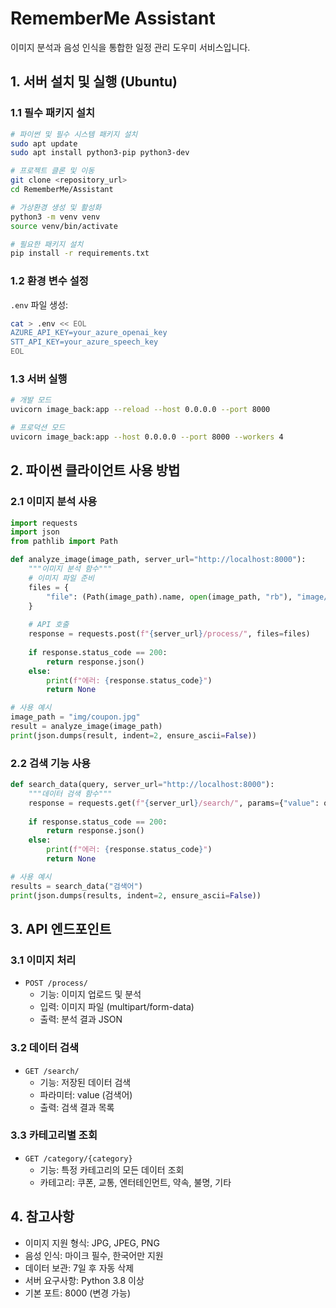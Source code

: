 # RememberMe Assistant

이미지 분석과 음성 인식을 통합한 일정 관리 도우미 서비스입니다.

## 1. 서버 설치 및 실행 (Ubuntu)

### 1.1 필수 패키지 설치
```bash
# 파이썬 및 필수 시스템 패키지 설치
sudo apt update
sudo apt install python3-pip python3-dev

# 프로젝트 클론 및 이동
git clone <repository_url>
cd RememberMe/Assistant

# 가상환경 생성 및 활성화
python3 -m venv venv
source venv/bin/activate

# 필요한 패키지 설치
pip install -r requirements.txt
```

### 1.2 환경 변수 설정
`.env` 파일 생성:
```bash
cat > .env << EOL
AZURE_API_KEY=your_azure_openai_key
STT_API_KEY=your_azure_speech_key
EOL
```

### 1.3 서버 실행
```bash
# 개발 모드
uvicorn image_back:app --reload --host 0.0.0.0 --port 8000

# 프로덕션 모드
uvicorn image_back:app --host 0.0.0.0 --port 8000 --workers 4
```

## 2. 파이썬 클라이언트 사용 방법

### 2.1 이미지 분석 사용
```python
import requests
import json
from pathlib import Path

def analyze_image(image_path, server_url="http://localhost:8000"):
    """이미지 분석 함수"""
    # 이미지 파일 준비
    files = {
        "file": (Path(image_path).name, open(image_path, "rb"), "image/jpeg")
    }
    
    # API 호출
    response = requests.post(f"{server_url}/process/", files=files)
    
    if response.status_code == 200:
        return response.json()
    else:
        print(f"에러: {response.status_code}")
        return None

# 사용 예시
image_path = "img/coupon.jpg"
result = analyze_image(image_path)
print(json.dumps(result, indent=2, ensure_ascii=False))
```

### 2.2 검색 기능 사용
```python
def search_data(query, server_url="http://localhost:8000"):
    """데이터 검색 함수"""
    response = requests.get(f"{server_url}/search/", params={"value": query})
    
    if response.status_code == 200:
        return response.json()
    else:
        print(f"에러: {response.status_code}")
        return None

# 사용 예시
results = search_data("검색어")
print(json.dumps(results, indent=2, ensure_ascii=False))
```

## 3. API 엔드포인트

### 3.1 이미지 처리
- `POST /process/`
  - 기능: 이미지 업로드 및 분석
  - 입력: 이미지 파일 (multipart/form-data)
  - 출력: 분석 결과 JSON

### 3.2 데이터 검색
- `GET /search/`
  - 기능: 저장된 데이터 검색
  - 파라미터: value (검색어)
  - 출력: 검색 결과 목록

### 3.3 카테고리별 조회
- `GET /category/{category}`
  - 기능: 특정 카테고리의 모든 데이터 조회
  - 카테고리: 쿠폰, 교통, 엔터테인먼트, 약속, 불명, 기타

## 4. 참고사항

- 이미지 지원 형식: JPG, JPEG, PNG
- 음성 인식: 마이크 필수, 한국어만 지원
- 데이터 보관: 7일 후 자동 삭제
- 서버 요구사항: Python 3.8 이상
- 기본 포트: 8000 (변경 가능)
